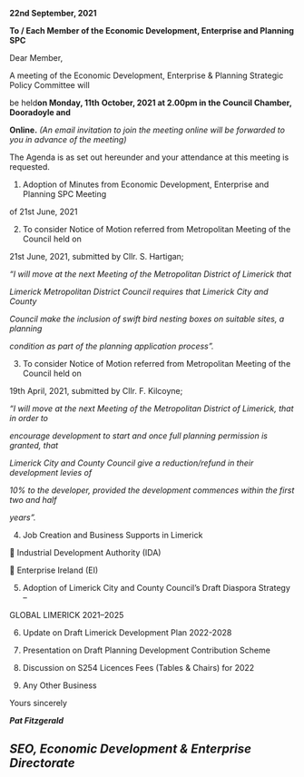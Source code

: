 **22nd September, 2021**

**To / Each Member of the Economic Development, Enterprise and Planning SPC**

Dear Member,

A meeting of the Economic Development, Enterprise & Planning Strategic Policy Committee will

be held**on Monday, 11th** **October, 2021 at 2.00pm in the Council Chamber, Dooradoyle and**

**Online.**  *(An email invitation to join the meeting online will be forwarded to you in advance of the meeting)*

The Agenda is as set out hereunder and your attendance at this meeting is requested.

1. Adoption of Minutes from Economic Development, Enterprise and Planning SPC Meeting

of 21st June, 2021

2. To consider Notice of Motion referred from Metropolitan Meeting of the Council held on

21st June, 2021, submitted by Cllr. S. Hartigan;

*“I will move at the next Meeting of the Metropolitan District of Limerick that*

*Limerick Metropolitan District Council requires that Limerick City and County*

*Council make the inclusion of swift bird nesting boxes on suitable sites, a planning*

*condition as part of the planning application process”.*

3. To consider Notice of Motion referred from Metropolitan Meeting of the Council held on

19th April, 2021, submitted by Cllr. F. Kilcoyne;

*“I will move at the next* *Meeting of the Metropolitan District of Limerick, that in order to*

*encourage development to start and once full planning permission is granted, that*

*Limerick City and County Council give a reduction/refund in their development levies of*

*10% to the developer, provided the development commences within the first two and half*

*years”.*

4. Job Creation and Business Supports in Limerick

 Industrial Development Authority (IDA)

 Enterprise Ireland (EI)

5. Adoption of Limerick City and County Council’s Draft Diaspora Strategy –

GLOBAL LIMERICK 2021–2025

6. Update on Draft Limerick Development Plan 2022-2028

7. Presentation on Draft Planning Development Contribution Scheme

8. Discussion on S254 Licences Fees (Tables & Chairs) for 2022

9. Any Other Business

Yours sincerely

***Pat Fitzgerald***

***SEO, Economic Development & Enterprise Directorate***
---
